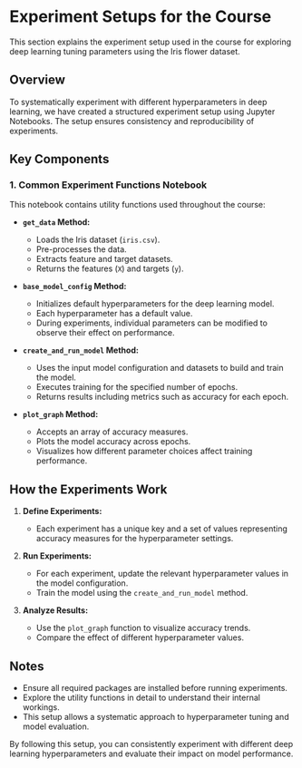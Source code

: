 # Experiment Setups for the Course

This section explains the experiment setup used in the course for exploring deep learning tuning parameters using the Iris flower dataset.

## Overview

To systematically experiment with different hyperparameters in deep learning, we have created a structured experiment setup using Jupyter Notebooks. The setup ensures consistency and reproducibility of experiments.

## Key Components

### 1. **Common Experiment Functions Notebook**

This notebook contains utility functions used throughout the course:

* **`get_data` Method:**

  * Loads the Iris dataset (`iris.csv`).
  * Pre-processes the data.
  * Extracts feature and target datasets.
  * Returns the features (`X`) and targets (`y`).

* **`base_model_config` Method:**

  * Initializes default hyperparameters for the deep learning model.
  * Each hyperparameter has a default value.
  * During experiments, individual parameters can be modified to observe their effect on performance.

* **`create_and_run_model` Method:**

  * Uses the input model configuration and datasets to build and train the model.
  * Executes training for the specified number of epochs.
  * Returns results including metrics such as accuracy for each epoch.

* **`plot_graph` Method:**

  * Accepts an array of accuracy measures.
  * Plots the model accuracy across epochs.
  * Visualizes how different parameter choices affect training performance.

## How the Experiments Work

1. **Define Experiments:**

   * Each experiment has a unique key and a set of values representing accuracy measures for the hyperparameter settings.

2. **Run Experiments:**

   * For each experiment, update the relevant hyperparameter values in the model configuration.
   * Train the model using the `create_and_run_model` method.

3. **Analyze Results:**

   * Use the `plot_graph` function to visualize accuracy trends.
   * Compare the effect of different hyperparameter values.

## Notes

* Ensure all required packages are installed before running experiments.
* Explore the utility functions in detail to understand their internal workings.
* This setup allows a systematic approach to hyperparameter tuning and model evaluation.

By following this setup, you can consistently experiment with different deep learning hyperparameters and evaluate their impact on model performance.
